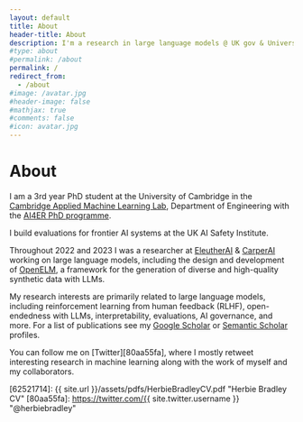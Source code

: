 ```yaml
---
layout: default
title: About
header-title: About
description: I'm a research in large language models @ UK gov & University of Cambridge
#type: about
#permalink: /about
permalink: /
redirect_from:
  - /about
#image: /avatar.jpg
#header-image: false
#mathjax: true
#comments: false
#icon: avatar.jpg
---
```


# About
<!-- {% marginfigure_left 'mn-id-whatever' 'assets/img/portrait_photo.jpg' 'Herbie Bradley<br>Test' %} -->

I am a 3rd year PhD student at the University of Cambridge in the [Cambridge Applied Machine Learning Lab](https://caml-lab.com/), Department of Engineering with the [AI4ER PhD programme][ai4er].

I build evaluations for frontier AI systems at the UK AI Safety Institute.

Throughout 2022 and 2023 I was a researcher at [EleutherAI](https://www.eleuther.ai/) & [CarperAI](http://carper.ai/) working on large language models, including the design and development of [OpenELM](https://github.com/CarperAI/OpenELM), a framework for the generation of diverse and high-quality synthetic data with LLMs.

My research interests are primarily related to large language models, including reinforcement learning from human feedback (RLHF), open-endedness with LLMs, interpretability, evaluations, AI governance, and more. For a list of publications see my [Google Scholar](https://scholar.google.com/citations?user=oQ0HzPcAAAAJ&hl=en) or [Semantic Scholar](https://www.semanticscholar.org/author/Herbie-Bradley/2070768742) profiles.

You can follow me on [Twitter][80aa55fa], where I mostly retweet interesting research in machine learning along with the work of myself and my collaborators.

  [ai4er]: https://ai4er-cdt.esc.cam.ac.uk/ "AI for the study of Environmental Risks CDT"
  [62521714]: {{ site.url }}/assets/pdfs/HerbieBradleyCV.pdf "Herbie Bradley CV"
  [80aa55fa]: https://twitter.com/{{ site.twitter.username }} "@herbiebradley"
